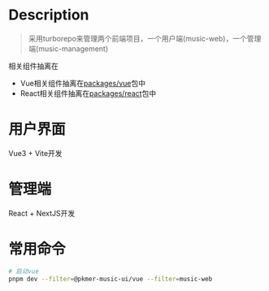 # Description

> 采用turborepo来管理两个前端项目，一个用户端(music-web)，一个管理端(music-management)

相关组件抽离在

- Vue相关组件抽离在[packages/vue](./packages/vue/)包中
- React相关组件抽离在[packages/react](./packages/react/)包中

# 用户界面

Vue3 + Vite开发

# 管理端

React + NextJS开发

# 常用命令

```sh
# 启动vue
pnpm dev --filter=@pkmer-music-ui/vue --filter=music-web
```
